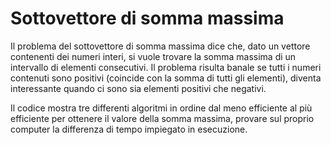 # Sottovettore di somma massima

Il problema del sottovettore di somma massima dice che, dato un vettore contenenti dei numeri interi, si vuole trovare la somma massima di un intervallo di elementi consecutivi.
Il problema risulta banale se tutti i numeri contenuti sono positivi (coincide con la somma di tutti gli elementi), diventa interessante quando ci sono sia elementi positivi che negativi.

Il codice mostra tre differenti algoritmi in ordine dal meno efficiente al più efficiente per ottenere il valore della somma massima, provare sul proprio computer la differenza di tempo impiegato in esecuzione.
